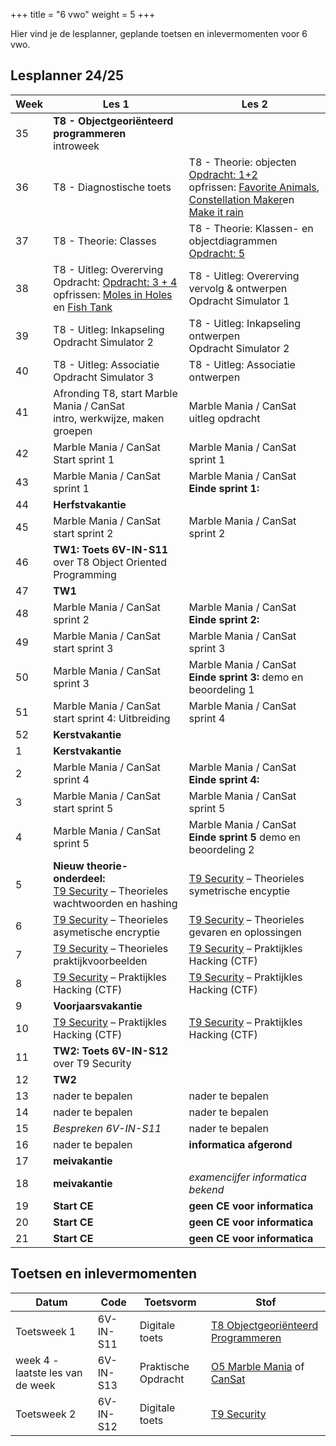 +++
title = "6 vwo"
weight = 5
+++

Hier vind je de lesplanner, geplande toetsen en inlevermomenten voor 6 vwo.

<!--more-->

## Lesplanner 24/25

<!-- 
Tip voor het maken van nieuwe lesplanners:
Maak een bronbestand in Excel
Knip en plak de juiste kolommen naar een editor
Vervang tab door | (kan in texteditor maar ook in Word: knip en plak een tab in het zoeken veld en type | in vervangen veld)
Knip en plak het resultaat hieronder
-->



Week| Les 1 | Les 2
----|-------|------
35  | **T8 - Objectgeoriënteerd programmeren** <br/> introweek | 
36  | T8 - Diagnostische toets <br/> | T8 - Theorie: objecten<br/>[Opdracht: 1+2](../objectoriented_verwerkingsopdrachten)<br/>opfrissen: [Favorite Animals](https://www.khanacademy.org/computing/computer-programming/programming/arrays/pc/challenge-favorite-animals), [Constellation Maker](https://www.khanacademy.org/computing/computer-programming/programming/arrays/pc/challenge-constellation-maker)en [Make it rain](https://www.khanacademy.org/computing/computer-programming/programming/arrays/pp/project-make-it-rain)
37  | T8 - Theorie: Classes<br/>| T8 - Theorie: Klassen- en objectdiagrammen<br/>[Opdracht: 5](../objectoriented_verwerkingsopdrachten)<br/> 
38  | T8 - Uitleg: Overerving<br/>Opdracht: [Opdracht: 3 + 4](objectoriented_verwerkingsopdrachten) <br/>opfrissen: [Moles in Holes](https://www.khanacademy.org/computing/computer-programming/programming/functions/pc/challenge-moles-in-holes) en [Fish Tank](https://www.khanacademy.org/computing/computer-programming/programming/functions/pp/project-fish-tank)| T8 - Uitleg: Overerving vervolg & ontwerpen<br/>Opdracht Simulator 1
39  | T8 - Uitleg: Inkapseling<br/>Opdracht Simulator 2 | T8 - Uitleg: Inkapseling ontwerpen<br/>Opdracht Simulator 2
40  | T8 - Uitleg: Associatie<br/>Opdracht Simulator 3 | T8 - Uitleg: Associatie ontwerpen
41  | Afronding T8, start Marble Mania / CanSat <br/>intro, werkwijze, maken groepen | Marble Mania / CanSat <br/>uitleg opdracht
42  | Marble Mania / CanSat <br/>Start sprint 1 | Marble Mania / CanSat <br/>sprint 1
43  | Marble Mania / CanSat <br/>sprint 1 | Marble Mania / CanSat <br/>**Einde sprint 1:** 
44 | **Herfstvakantie**|
45 | Marble Mania / CanSat <br/>start sprint 2 | Marble Mania / CanSat <br/>sprint 2
46 | **TW1: Toets 6V-IN-S11** <br/> over T8 Object Oriented Programming|
47 | **TW1**|
48 | Marble Mania / CanSat <br/>sprint 2 | Marble Mania / CanSat <br/>**Einde sprint 2:** 
49 | Marble Mania / CanSat <br/>start sprint 3 | Marble Mania / CanSat <br/>sprint 3
50 | Marble Mania / CanSat <br/>sprint 3 | Marble Mania / CanSat <br/>**Einde sprint 3:** demo en beoordeling 1
51 | Marble Mania / CanSat <br/>start sprint 4: Uitbreiding | Marble Mania / CanSat <br/>sprint 4
52 | **Kerstvakantie**|
1  | **Kerstvakantie**|
2  | Marble Mania / CanSat <br/> sprint 4 | Marble Mania / CanSat <br/>**Einde sprint 4:** 
3  | Marble Mania / CanSat <br/> start sprint 5 | Marble Mania / CanSat <br/>sprint 5
4  | Marble Mania / CanSat <br/>sprint 5 | Marble Mania / CanSat <br/> **Einde sprint 5** demo en beoordeling 2
5  | **Nieuw theorie-onderdeel:** <br/>[T9 Security](/theorie/security/) – Theorieles wachtwoorden en hashing | [T9 Security](/theorie/security/) – Theorieles symetrische encyptie
6  | [T9 Security](/theorie/security/) – Theorieles asymetische encryptie | [T9 Security](/theorie/security/) – Theorieles gevaren en oplossingen
7  | [T9 Security](/theorie/security/) – Theorieles praktijkvoorbeelden | [T9 Security](/theorie/security/) – Praktijkles Hacking (CTF)
8  | [T9 Security](/theorie/security/) – Praktijkles Hacking (CTF) | [T9 Security](/theorie/security/) – Praktijkles Hacking (CTF)
9  | **Voorjaarsvakantie**|
10  | [T9 Security](/theorie/security/) – Praktijkles Hacking (CTF) | [T9 Security](/theorie/security/) – Praktijkles Hacking (CTF)
11  | **TW2: Toets 6V-IN-S12** <br/> over T9 Security |
12  | **TW2** |
13  | nader te bepalen | nader te bepalen
14  | nader te bepalen | nader te bepalen
15  | *Bespreken 6V-IN-S11* | nader te bepalen
16  | nader te bepalen | **informatica afgerond**
17  | **meivakantie** |
18  | **meivakantie** | *examencijfer informatica bekend*
19  | **Start CE** | **geen CE voor informatica**
20  | **Start CE** | **geen CE voor informatica**
21  | **Start CE** | **geen CE voor informatica**

## Toetsen en inlevermomenten

Datum        | Code     | Toetsvorm      | Stof
-------------|----------|----------------|-----
Toetsweek 1 | 6V-IN-S11 | Digitale toets | [T8 Objectgeoriënteerd Programmeren](/theorie/objectoriented/#leerdoelen)
week 4 - laatste les van de week | 6V-IN-S13 | Praktische Opdracht | [O5 Marble Mania](/opdrachten/knikkerbaan/) of [CanSat](https://esero.nl/paginas/doe-mee-aan-de-cansat-competitie)
Toetsweek 2 |6V-IN-S12 | Digitale toets | [T9 Security](/theorie/security/#leerdoelen) 
